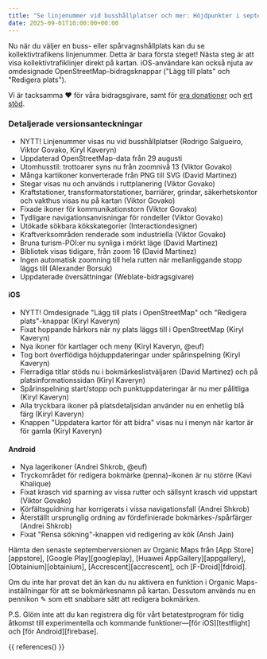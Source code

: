 ```yaml
---
title: "Se linjenummer vid busshållplatser och mer: Höjdpunkter i septemberversionen"
date: 2025-09-01T10:00:00+00:00
---
```


Nu när du väljer en buss- eller spårvagnshållplats kan du se kollektivtrafikens linjenummer. Detta är bara första steget! Nästa steg är att visa kollektivtrafiklinjer direkt på kartan. iOS-användare kan också njuta av omdesignade OpenStreetMap-bidragsknappar ("Lägg till plats" och "Redigera plats").

Vi är tacksamma ❤️ för våra bidragsgivare, samt för [era donationer](@/donate/index.md) och [ert stöd](@/contribute/index.md).

### Detaljerade versionsanteckningar

- NYTT! Linjenummer visas nu vid busshållplatser (Rodrigo Salgueiro, Viktor Govako, Kiryl Kaveryn)
- Uppdaterad OpenStreetMap-data från 29 augusti
- Utomhusstil: trottoarer syns nu från zoomnivå 13 (Viktor Govako)
- Många kartikoner konverterade från PNG till SVG (David Martinez)
- Stegar visas nu och används i ruttplanering (Viktor Govako)
- Kraftstationer, transformatorstationer, barriärer, grindar, säkerhetskontor och vakthus visas nu på kartan (Viktor Govako)
- Fixade ikoner för kommunikationstorn (Viktor Govako)
- Tydligare navigationsanvisningar för rondeller (Viktor Govako)
- Utökade sökbara kökskategorier (Interactiondesigner)
- Kraftverksområden renderade som industriella (Viktor Govako)
- Bruna turism-POI:er nu synliga i mörkt läge (David Martinez)
- Bibliotek visas tidigare, från zoom 16 (David Martinez)
- Ingen automatisk zoomning till hela rutten när mellanliggande stopp läggs till (Alexander Borsuk)
- Uppdaterade översättningar (Weblate-bidragsgivare)

#### iOS
- NYTT! Omdesignade "Lägg till plats i OpenStreetMap" och "Redigera plats"-knappar (Kiryl Kaveryn)
- Fixat hoppande hårkors när ny plats läggs till i OpenStreetMap (Kiryl Kaveryn)
- Nya ikoner för kartlager och meny (Kiryl Kaveryn, @euf)
- Tog bort överflödiga höjduppdateringar under spårinspelning (Kiryl Kaveryn)
- Flerradiga titlar stöds nu i bokmärkeslistväljaren (David Martinez) och på platsinformationssidan (Kiryl Kaveryn)
- Spårinspelning start/stopp och punktuppdateringar är nu mer pålitliga (Kiryl Kaveryn)
- Alla tryckbara ikoner på platsdetaljsidan använder nu en enhetlig blå färg (Kiryl Kaveryn)
- Knappen "Uppdatera kartor för att bidra" visas nu i menyn när kartor är för gamla (Kiryl Kaveryn)

#### Android
- Nya lagerikoner (Andrei Shkrob, @euf)
- Tryckområdet för redigera bokmärke (penna)-ikonen är nu större (Kavi Khalique)
- Fixat krasch vid sparning av vissa rutter och sällsynt krasch vid uppstart (Viktor Govako)
- Körfältsguidning har korrigerats i vissa navigationsfall (Andrei Shkrob)
- Återställt ursprunglig ordning av fördefinierade bokmärkes-/spårfärger (Andrei Shkrob)
- Fixat "Rensa sökning"-knappen vid redigering av kök (Ansh Jain)

Hämta den senaste septemberversionen av Organic Maps från [App Store][appstore], [Google Play][googleplay], [Huawei AppGallery][appgallery], [Obtainium][obtainium], [Accrescent][accrescent], och [F-Droid][fdroid].

Om du inte har provat det än kan du nu aktivera en funktion i Organic Maps-inställningar för att se bokmärkesnamn på kartan. Dessutom används nu en pennikon ✎ som ett snabbare sätt att redigera bokmärken.

P.S. Glöm inte att du kan registrera dig för vårt betatestprogram för tidig åtkomst till experimentella och kommande funktioner—[för iOS][testflight] och [för Android][firebase].

{{ references() }}
